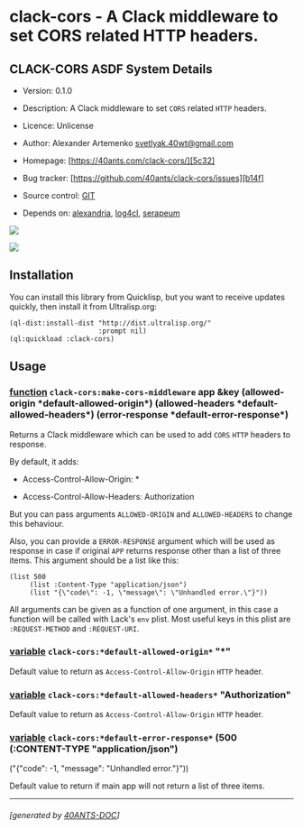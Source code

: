 <a id="x-28CLACK-CORS-DOCS-2FINDEX-3A-40README-2040ANTS-DOC-2FLOCATIVES-3ASECTION-29"></a>

# clack-cors - A Clack middleware to set CORS related HTTP headers.

<a id="clack-cors-asdf-system-details"></a>

## CLACK-CORS ASDF System Details

* Version: 0.1.0

* Description: A Clack middleware to set `CORS` related `HTTP` headers.

* Licence: Unlicense

* Author: Alexander Artemenko <svetlyak.40wt@gmail.com>

* Homepage: [https://40ants.com/clack-cors/][5c32]

* Bug tracker: [https://github.com/40ants/clack-cors/issues][b14f]

* Source control: [GIT][74db]

* Depends on: [alexandria][8236], [log4cl][7f8b], [serapeum][c41d]

[![](https://github-actions.40ants.com/40ants/clack-cors/matrix.svg?only=ci.run-tests)][1700]

![](http://quickdocs.org/badge/clack-cors.svg)

<a id="x-28CLACK-CORS-DOCS-2FINDEX-3A-3A-40INSTALLATION-2040ANTS-DOC-2FLOCATIVES-3ASECTION-29"></a>

## Installation

You can install this library from Quicklisp, but you want to receive updates quickly, then install it from Ultralisp.org:

```
(ql-dist:install-dist "http://dist.ultralisp.org/"
                      :prompt nil)
(ql:quickload :clack-cors)
```
<a id="x-28CLACK-CORS-DOCS-2FINDEX-3A-3A-40USAGE-2040ANTS-DOC-2FLOCATIVES-3ASECTION-29"></a>

## Usage

<a id="x-28CLACK-CORS-3AMAKE-CORS-MIDDLEWARE-20FUNCTION-29"></a>

### [function](9896) `clack-cors:make-cors-middleware` app &key (allowed-origin \*default-allowed-origin\*) (allowed-headers \*default-allowed-headers\*) (error-response \*default-error-response\*)

Returns a Clack middleware which can be used to add `CORS` `HTTP` headers to response.

By default, it adds:

* Access-Control-Allow-Origin: *

* Access-Control-Allow-Headers: Authorization

But you can pass arguments `ALLOWED-ORIGIN` and `ALLOWED-HEADERS` to change this behaviour.

Also, you can provide a `ERROR-RESPONSE` argument which will be used as response
in case if original `APP` returns response other than a list of three items. This argument
should be a list like this:

```
(list 500
     (list :Content-Type "application/json")
     (list "{\"code\": -1, \"message\": \"Unhandled error.\"}"))
```
All arguments can be given as a function of one argument, in this case a function
will be called with Lack's `env` plist. Most useful keys in this plist are
`:REQUEST-METHOD` and `:REQUEST-URI`.

<a id="x-28CLACK-CORS-3A-2ADEFAULT-ALLOWED-ORIGIN-2A-20-28VARIABLE-29-29"></a>

### [variable](fb4d) `clack-cors:*default-allowed-origin*` "*"

Default value to return as `Access-Control-Allow-Origin` `HTTP` header.

<a id="x-28CLACK-CORS-3A-2ADEFAULT-ALLOWED-HEADERS-2A-20-28VARIABLE-29-29"></a>

### [variable](a7e9) `clack-cors:*default-allowed-headers*` "Authorization"

Default value to return as `Access-Control-Allow-Origin` `HTTP` header.

<a id="x-28CLACK-CORS-3A-2ADEFAULT-ERROR-RESPONSE-2A-20-28VARIABLE-29-29"></a>

### [variable](d310) `clack-cors:*default-error-response*` (500 (:CONTENT-TYPE "application/json")
 ("{\"code\": -1, \"message\": \"Unhandled error.\"}"))

Default value to return if main app will not return a list of three items.


[5c32]: https://40ants.com/clack-cors/
[74db]: https://github.com/40ants/clack-cors
[1700]: https://github.com/40ants/clack-cors/actions
[fb4d]: https://github.com/40ants/clack-cors/blob/2dff3fa211f3c4f5d4f8d971238c601db089d3cd/src/core.lisp#L17
[a7e9]: https://github.com/40ants/clack-cors/blob/2dff3fa211f3c4f5d4f8d971238c601db089d3cd/src/core.lisp#L20
[d310]: https://github.com/40ants/clack-cors/blob/2dff3fa211f3c4f5d4f8d971238c601db089d3cd/src/core.lisp#L23
[9896]: https://github.com/40ants/clack-cors/blob/2dff3fa211f3c4f5d4f8d971238c601db089d3cd/src/core.lisp#L61
[b14f]: https://github.com/40ants/clack-cors/issues
[8236]: https://quickdocs.org/alexandria
[7f8b]: https://quickdocs.org/log4cl
[c41d]: https://quickdocs.org/serapeum

* * *
###### [generated by [40ANTS-DOC](https://40ants.com/doc/)]
